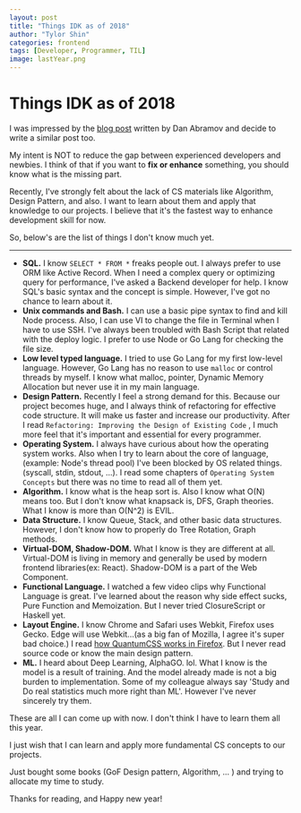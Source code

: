```yaml
---
layout: post
title: "Things IDK as of 2018"
author: "Tylor Shin"
categories: frontend
tags: [Developer, Programmer, TIL]
image: lastYear.png
---
```


# Things IDK as of 2018

I was impressed by the [blog post](https://overreacted.io/things-i-dont-know-as-of-2018/) written by Dan Abramov and decide to write a similar post too.

My intent is NOT to reduce the gap between experienced developers and newbies. I think of that if you want to **fix or enhance** something, you should know what is the missing part.

Recently, I've strongly felt about the lack of CS materials like Algorithm, Design Pattern, and also. I want to learn about them and apply that knowledge to our projects. I believe that it's the fastest way to enhance development skill for now.

So, below's are the list of things I don't know much yet.

---

- **SQL.** I know `SELECT * FROM *` freaks people out. I always prefer to use ORM like Active Record. When I need a complex query or optimizing query for performance, I've asked a Backend developer for help. I know SQL's basic syntax and the concept is simple. However, I've got no chance to learn about it.
- **Unix commands and Bash.** I can use a basic pipe syntax to find and kill Node process. Also, I can use VI to change the file in Terminal when I have to use SSH. I've always been troubled with Bash Script that related with the deploy logic. I prefer to use Node or Go Lang for checking the file size.
- **Low level typed language.** I tried to use Go Lang for my first low-level language. However, Go Lang has no reason to use `malloc` or control threads by myself. I know what malloc, pointer, Dynamic Memory Allocation but never use it in my main language.
- **Design Pattern.** Recently I feel a strong demand for this. Because our project becomes huge, and I always think of refactoring for effective code structure. It will make us faster and increase our productivity. After I read `Refactoring: Improving the Design of Existing Code` , I much more feel that it's important and essential for every programmer.
- **Operating System.** I always have curious about how the operating system works. Also when I try to learn about the core of language, (example: Node's thread pool) I've been blocked by OS related things.(syscall, stdin, stdout, ...). I read some chapters of `Operating System Concepts` but there was no time to read all of them yet.
- **Algorithm.** I know what is the heap sort is. Also I know what O(N) means too. But I don't know what knapsack is, DFS, Graph theories. What I know is more than O(N^2) is EVIL.
- **Data Structure.** I know Queue, Stack, and other basic data structures. However, I don't know how to properly do Tree Rotation, Graph methods.
- **Virtual-DOM, Shadow-DOM.** What I know is they are different at all. Virtual-DOM is living in memory and generally be used by modern frontend libraries(ex: React). Shadow-DOM is a part of the Web Component.
- **Functional Language.** I watched a few video clips why Functional Language is great. I've learned about the reason why side effect sucks, Pure Function and Memoization. But I never tried ClosureScript or Haskell yet.
- **Layout Engine.** I know Chrome and Safari uses Webkit, Firefox uses Gecko. Edge will use Webkit...(as a big fan of Mozilla, I agree it's super bad choice.) I read [how QuantumCSS works in Firefox](https://hacks.mozilla.org/2017/08/inside-a-super-fast-css-engine-quantum-css-aka-stylo/). But I never read source code or know the main design pattern.
- **ML.** I heard about Deep Learning, AlphaGO. lol. What I know is the model is a result of training. And the model already made is not a big burden to implementation. Some of my colleague always say 'Study and Do real statistics much more right than ML'. However I've never sincerely try them.

These are all I can come up with now. I don't think I have to learn them all this year.

I just wish that I can learn and apply more fundamental CS concepts to our projects.

Just bought some books (GoF Design pattern, Algorithm, ... ) and trying to allocate my time to study.

Thanks for reading, and Happy new year!
